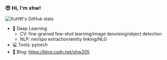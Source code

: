 ###  :sunglasses: Hi, I'm xhw!
![XuHW's GitHub stats](https://github-readme-stats.vercel.app/api?username=xhw205&show_icons=true&theme=tokyonight)
- :sparkling_heart: Deep Learning
  + CV: fine-grained few-shot learning/image denoising/object detection
  + NLP: ner/spo extraction/entity linking/NLG
- :computer: Tools: pytorch
- :book: Blog: https://blog.csdn.net/xhw205
